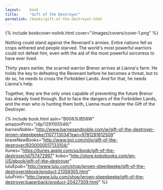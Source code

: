 ```yaml
---
layout:    book
title:     "Gift of the Destroyer"
permalink: /books/gift-of-the-destroyer.html
---
```


{% include bookcover-nolink.html cover="/images/covers/cover-1.png" %}

Nothing could stand against the Revenant's armies. Entire nations fell as crops withered and people starved. The world's most powerful warriors could not defeat him, even with the aid of the most powerful sorceress to have ever lived.

Thirty years earlier, the scarred warrior Brenor arrives at Lianna's farm. He holds the key to defeating the Revenant before he becomes a threat, but to do so, he needs to cross the Forbidden Lands. And for that, he needs Lianna's help.

Together, they are the only ones capable of preventing the future Brenor has already lived through. But to face the dangers of the Forbidden Lands, and the man who is hunting them both, Lianna must master the Gift of the Destroyer.

{% include book.html asin="B0063UB58W" amazonPrint="/dp/1291105549/" barnesNoble="http://www.barnesandnoble.com/w/gift-of-the-destroyer-jeroen-steenbeeke/1107713034?ean=9781291612509" braveNewBooks="http://www.bol.com/nl/p/gift-of-the-destroyer/9200000017133104/" itunes="https://itunes.apple.com/us/book/gift-of-the-destroyer/id757472997" kobo="http://store.kobobooks.com/en-US/ebook/gift-of-the-destroyer" luluEpub="http://www.lulu.com/shop/jeroen-steenbeeke/gift-of-the-destroyer/ebook/product-21359305.html" luluPrint="http://www.lulu.com/shop/jeroen-steenbeeke/gift-of-the-destroyer/paperback/product-20427309.html" %}

